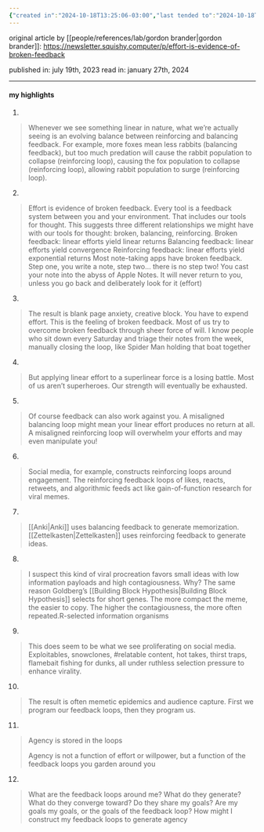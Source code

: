```yaml
---
{"created in":"2024-10-18T13:25:06-03:00","last tended to":"2024-10-18T13:31:07-03:00","tags":["essay","highlights","lab","design","systemsscience","cybernetics"],"created":"2024-10-18T13:25:06.869-03:00","updated":"2025-01-27T13:20:47.409-03:00","dg-publish":true,"permalink":"/009-notes-and-highlights-from-books-videos-articles/effort-is-evidence-of-broken-feedback-loops/","dgPassFrontmatter":true}
---
```


original article by [[people/references/lab/gordon brander\|gordon brander]]: https://newsletter.squishy.computer/p/effort-is-evidence-of-broken-feedback

published in: july 19th, 2023
read in: january 27th, 2024

---
#### my highlights

1)
> Whenever we see something linear in nature, what we’re actually seeing is an evolving balance between reinforcing and balancing feedback. For example, more foxes mean less rabbits (balancing feedback), but too much predation will cause the rabbit population to collapse (reinforcing loop), causing the fox population to collapse (reinforcing loop), allowing rabbit population to surge (reinforcing loop).

2)
> Effort is evidence of broken feedback. Every tool is a feedback system between you and your environment. That includes our tools for thought. This suggests three different relationships we might have with our tools for thought: broken, balancing, reinforcing. Broken feedback: linear efforts yield linear returns Balancing feedback: linear efforts yield convergence Reinforcing feedback: linear efforts yield exponential returns Most note-taking apps have broken feedback. Step one, you write a note, step two… there is no step two! You cast your note into the abyss of Apple Notes. It will never return to you, unless you go back and deliberately look for it (effort)

3)
> The result is blank page anxiety, creative block. You have to expend effort. This is the feeling of broken feedback. Most of us try to overcome broken feedback through sheer force of will. I know people who sit down every Saturday and triage their notes from the week, manually closing the loop, like Spider Man holding that boat together

4)
> But applying linear effort to a superlinear force is a losing battle. Most of us aren’t superheroes. Our strength will eventually be exhausted.

5)
> Of course feedback can also work against you. A misaligned balancing loop might mean your linear effort produces no return at all. A misaligned reinforcing loop will overwhelm your efforts and may even manipulate you!

6)
> Social media, for example, constructs reinforcing loops around engagement. The reinforcing feedback loops of likes, reacts, retweets, and algorithmic feeds act like gain-of-function research for viral memes.

7)
> [[Anki\|Anki]] uses balancing feedback to generate memorization.
> [[Zettelkasten\|Zettelkasten]] uses reinforcing feedback to generate ideas.

8)
> I suspect this kind of viral procreation favors small ideas with low information payloads and high contagiousness. Why? The same reason Goldberg’s [[Building Block Hypothesis\|Building Block Hypothesis]] selects for short genes. The more compact the meme, the easier to copy. The higher the contagiousness, the more often repeated.R-selected information organisms

9)
> This does seem to be what we see proliferating on social media. Exploitables, snowclones, \#relatable content, hot takes, thirst traps, flamebait fishing for dunks, all under ruthless selection pressure to enhance virality.

10)
> The result is often memetic epidemics and audience capture. First we program our feedback loops, then they program us.

11)
> Agency is stored in the loops
> 
> Agency is not a function of effort or willpower, but a function of the feedback loops you garden around you

12)
> What are the feedback loops around me? What do they generate? What do they converge toward? Do they share my goals? Are my goals my goals, or the goals of the feedback loop? How might I construct my feedback loops to generate agency